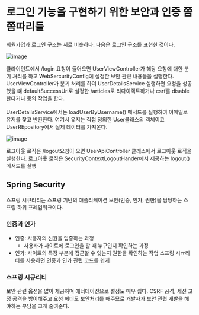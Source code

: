 # 로그인 기능을 구현하기 위한 보안과 인증 쫌쫌따리들
회원가입과 로그인 구조는 서로 비슷하다.
다음은 로그인 구조를 표현한 것이다.

![image](https://github.com/user-attachments/assets/8bab2f31-c8e9-4c34-b762-0bb05c490cf3)

클라이언트에서 /login 요청이 들어오면 UserViewController가 해당 요청에 대한 분기 처리를 하고 WebSercurityConfig에 설정한 보안 관련 내용들을 실행한다.
UserViewController가 분기 처리를 하여 UserDetailsService 실행하면 요청을 성공했을 떄 defaultSuccessUrl로 설정한 /articles로 리다이렉트하거나 csrf를 disable한다거나 등의 작업을 한다.
<br><br>
UserDetailsService에서는 loadUserByUsername() 메서드를 실행하여 이메일로 유저를 찾고 반환한다.
여기서 유저는 직접 정의한 User클래스의 객체이고 UserREpository에서 실제 데이터를 가져온다.
<br>

![image](https://github.com/user-attachments/assets/26b92789-7d2f-4944-96db-cabe4470d2e2)

로그아웃 로직은 /logout요청이 오면 UserApiController 클래스에서 로그아웃 로직을 실행한다.
로그아웃 로직은 SecurityContextLogoutHander에서 제공하는 logout() 메서드를 실행

## Spring Security
스프링 시큐리티는 스프링 기반의 애플리케이션 보안(인증, 인가, 권한)을 담당하는 스프링 하위 프레임워크이다.

### 인증과 인가
* 인증: 사용자의 신원을 입증하는 과정
    * 사용자가 사이트에 로그인을 할 때 누구인지 확인하는 과정
* 인가: 사이트의 특정 부분에 접근할 수 잇는지 권한을 확인하는 작업
스프링 시ㅠ리티를 사용하면 인증과 인가 관련 코드를 쉽게 

### 스프링 시큐리티
보안 관련 옵션을 많이 제공하며 애너테이션으로 설정도 매우 쉽다.
CSRF 공격, 세션 고정 공격을 방어해주고 요청 헤더도 보안처리를 해주므로 개발자가 보안 관련 개발을 해야하는 부담을 크게 줄여준다.
